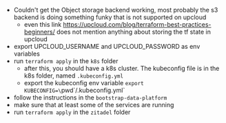- Couldn't get the Object storage backend working, most probably the s3 backend is doing something funky that is not supported on upcloud
  - even this link https://upcloud.com/blog/terraform-best-practices-beginners/ does not mention anything about storing the tf state in upcloud
- export UPCLOUD_USERNAME and UPCLOUD_PASSWORD as env variables
- run `terraform apply` in the `k8s` folder
  - after this, you should have a k8s cluster. The kubeconfig file is in the k8s folder, named `.kubeconfig.yml`
  - export the kubeconfig env variable `export KUBECONFIG=\`pwd\`/.kubeconfig.yml`
- follow the instructions in the `bootstrap-data-platform`
- make sure that at least some of the services are running
- run `terraform apply` in the `zitadel` folder

